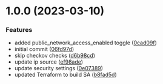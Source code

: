 # 1.0.0 (2023-03-10)


### Features

* added  public_network_access_enabled toggle ([0cad09f](https://github.com/longviewsystems/terraform-azurerm-tf-state/commit/0cad09ff4668cadb4fb3e4686687ee52d73db62e))
* initial commit ([06fd97d](https://github.com/longviewsystems/terraform-azurerm-tf-state/commit/06fd97dd0d34e0259a9b38ef65ecb1439bd14b55))
* skip checkov checks ([d6b98cd](https://github.com/longviewsystems/terraform-azurerm-tf-state/commit/d6b98cdf9d26dbfe5197bb9e65f968ed59244171))
* update ip source ([ef98ade](https://github.com/longviewsystems/terraform-azurerm-tf-state/commit/ef98adebabc82a365c8eac5a191a096d2c1a62df))
* update security settings ([0e07389](https://github.com/longviewsystems/terraform-azurerm-tf-state/commit/0e07389399a0b8679f63e817f6fb164a9a1a036c))
* updated Terraform to build SA ([b8fad5d](https://github.com/longviewsystems/terraform-azurerm-tf-state/commit/b8fad5d606439a01bf69c63888e27ddf4c93c58e))
